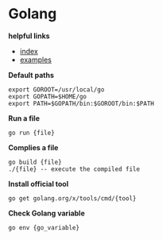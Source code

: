Golang
======

**helpful links**
* [index](https://golang.org/)
* [examples](https://github.com/adonovan/gopl.io)

**Default paths**
```
export GOROOT=/usr/local/go
export GOPATH=$HOME/go
export PATH=$GOPATH/bin:$GOROOT/bin:$PATH
```

**Run a file**
```
go run {file}
```

**Complies a file**
```
go build {file}
./{file} -- execute the compiled file
```

**Install official tool**
```
go get golang.org/x/tools/cmd/{tool}
```

**Check Golang variable**
```
go env {go_variable}
```
